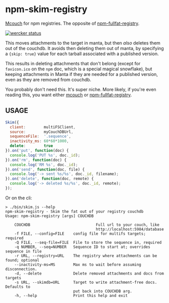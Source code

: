 # npm-skim-registry

[Mcouch](http://npm.im/mcouch) for npm registries.  The opposite of
[npm-fullfat-registry](http://npm.im/npm-fullfat-registry).

[![wercker status](https://app.wercker.com/status/185fe5071b01008479f47c654f86cdbc/m/ "wercker status")](https://app.wercker.com/project/bykey/185fe5071b01008479f47c654f86cdbc)

This moves attachments to the target in manta, but then *also* deletes
them out of the couchdb.  It avoids then deleting them out of manta,
by specifying a `{skip: true}` value for each tarball associated with
a published version.

This results in deleting attachments that don't belong (except for
`favicon.ico` on the `npm` doc, which is a special magical snowflake),
but keeping attachments in Manta if they are needed for a published
version, even as they are removed from couchdb.

You probably don't need this.  It's super niche.  More likely, if
you're even reading this, you want either [mcouch](http://npm.im/mcouch)
or [npm-fullfat-registry](http://npm.im/npm-fullfat-registry).

## USAGE

```javascript
Skim({
  client:        multiFSClient,
  source:        myCouchDBUrl,
  sequenceFile:  '.sequence',
  inactivity_ms: 60*60*1000,
  delete:        true
}).on('put', function(doc) {
  console.log('PUT %s', doc._id);
}).on('rm', function(doc) {
  console.log('RM %s', doc._id);
}).on('send', function(doc, file) {
  console.log('-> sent %s/%s', doc._id, filename);
}).on('delete', function(doc, remote) {
  console.log('-> deleted %s/%s', doc._id, remote);
});
```

Or on the cli:

```
> ./bin/skim.js --help
npm-skim-registry - Skim the fat out of your registry couchdb
Usage: npm-skim-registry [args] COUCHDB

    COUCHDB                             Full url to your couch, like
                                        http://localhost:5984/database
    -f FILE, --config=FILE    config file for multifs targets; required
    -Q FILE, --seq-file=FILE  File to store the sequence in, required
    -q NUMBER, --seq=NUMBER   Sequence ID to start at; overrides sequence in file
    -r URL, --registry=URL    The registry where attachments can be found; optional
    --inactivity-ms=MS        Max ms to wait before assuming disconnection.
    -d, --delete              Delete removed attachments and docs from targets
    -s URL, --skimdb=URL      Target to write attachment-free docs. Defaults to
                              put back into COUCHDB arg.
    -h, --help                Print this help and exit
```
